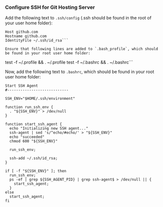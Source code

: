 ### Configure SSH for Git Hosting Server
Add the following text to `.ssh/config` (.ssh should be found in the root of your user home folder):

```
Host github.com
Hostname github.com
IdentityFile ~/.ssh/id_rsa```

Ensure that following lines are added to `.bash_profile`, which should be found in your root user home folder:

```
test -f ~/.profile && . ~/.profile
test -f ~/.bashrc && . ~/.bashrc```

Now, add the following text to `.bashrc`, which should be found in your root user home folder:

```
Start SSH Agent
#----------------------------

SSH_ENV="$HOME/.ssh/environment"

function run_ssh_env {
  . "${SSH_ENV}" > /dev/null
}

function start_ssh_agent {
  echo "Initializing new SSH agent..."
  ssh-agent | sed 's/^echo/#echo/' > "${SSH_ENV}"
  echo "succeeded"
  chmod 600 "${SSH_ENV}"

  run_ssh_env;

  ssh-add ~/.ssh/id_rsa;
}

if [ -f "${SSH_ENV}" ]; then
  run_ssh_env;
  ps -ef | grep ${SSH_AGENT_PID} | grep ssh-agent$ > /dev/null || {
    start_ssh_agent;
  }
else
  start_ssh_agent;
fi
```

